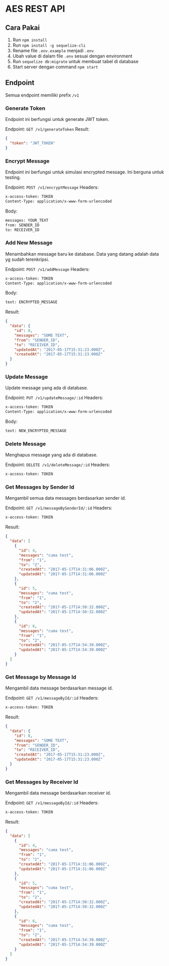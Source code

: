 # AES REST API

## Cara Pakai

1. Run `npm install`
2. Run `npm install -g sequelize-cli`
3. Rename file `.env.example` menjadi `.env`
4. Ubah value di dalam file `.env` sesuai dengan environment
5. Run `sequelize db:migrate` untuk membuat tabel di database
6. Start server dengan command `npm start`

## Endpoint

Semua endpoint memiliki prefix `/v1`

### Generate Token

Endpoint ini berfungsi untuk generate JWT token.

Endpoint: `GET /v1/generateToken`
Result:
```json
{
  "token": "JWT_TOKEN"
}
```

### Encrypt Message

Endpoint ini berfungsi untuk simulasi encrypted message. Ini berguna untuk testing.

Endpoint: `POST /v1/encryptMessage`
Headers:
```html
x-access-token: TOKEN
Content-Type: application/x-www-form-urlencoded
```

Body:
```html
messages: YOUR_TEXT
from: SENDER_ID
to: RECEIVER_ID
```

### Add New Message

Menambahkan message baru ke database. Data yang datang adalah data yg sudah terenkripsi.

Endpoint: `POST /v1/addMessage`
Headers:
```html
x-access-token: TOKEN
Content-Type: application/x-www-form-urlencoded
```

Body:
```html
text: ENCRYPTED_MESSAGE
```

Result:
```json
{
  "data": {
    "id": 8,
    "messages": "SOME TEXT",
    "from": "SENDER_ID",
    "to": "RECEIVER_ID",
    "updatedAt": "2017-05-17T15:31:23.000Z",
    "createdAt": "2017-05-17T15:31:23.000Z"
  }
}
```

### Update Message
Update message yang ada di database.

Endpoint: `PUT /v1/updateMessage/:id`
Headers:
```html
x-access-token: TOKEN
Content-Type: application/x-www-form-urlencoded
```

Body:
```html
text: NEW_ENCRYPTED_MESSAGE
```

### Delete Message
Menghapus message yang ada di database.

Endpoint: `DELETE /v1/deleteMessage/:id`
Headers:
```html
x-access-token: TOKEN
```

### Get Messages by Sender Id
Mengambil semua data messages berdasarkan sender id.

Endpoint: `GET /v1/messageBySenderId/:id`
Headers:
```html
x-access-token: TOKEN
```

Result:
```json
{
  "data": [
    {
      "id": 4,
      "messages": "cuma test",
      "from": "1",
      "to": "2",
      "createdAt": "2017-05-17T14:31:06.000Z",
      "updatedAt": "2017-05-17T14:31:06.000Z"
    },
    {
      "id": 5,
      "messages": "cuma test",
      "from": "1",
      "to": "2",
      "createdAt": "2017-05-17T14:50:32.000Z",
      "updatedAt": "2017-05-17T14:50:32.000Z"
    },
    {
      "id": 6,
      "messages": "cuma test",
      "from": "1",
      "to": "2",
      "createdAt": "2017-05-17T14:54:39.000Z",
      "updatedAt": "2017-05-17T14:54:39.000Z"
    }
  ]
}
```

### Get Message by Message Id
Mengambil data message berdasarkan message id.

Endpoint: `GET /v1/messageById/:id`
Headers:
```html
x-access-token: TOKEN
```

Result:
```json
{
  "data": {
    "id": 8,
    "messages": "SOME TEXT",
    "from": "SENDER_ID",
    "to": "RECEIVER_ID",
    "createdAt": "2017-05-17T15:31:23.000Z",
    "updatedAt": "2017-05-17T15:31:23.000Z"
  }
}
```

### Get Messages by Receiver Id
Mengambil data message berdasarkan receiver id.

Endpoint: `GET /v1/messageById/:id`
Headers:
```html
x-access-token: TOKEN
```

Result:
```json
{
  "data": [
    {
      "id": 4,
      "messages": "cuma test",
      "from": "1",
      "to": "2",
      "createdAt": "2017-05-17T14:31:06.000Z",
      "updatedAt": "2017-05-17T14:31:06.000Z"
    },
    {
      "id": 5,
      "messages": "cuma test",
      "from": "1",
      "to": "2",
      "createdAt": "2017-05-17T14:50:32.000Z",
      "updatedAt": "2017-05-17T14:50:32.000Z"
    },
    {
      "id": 6,
      "messages": "cuma test",
      "from": "1",
      "to": "2",
      "createdAt": "2017-05-17T14:54:39.000Z",
      "updatedAt": "2017-05-17T14:54:39.000Z"
    }
  ]
}
```
